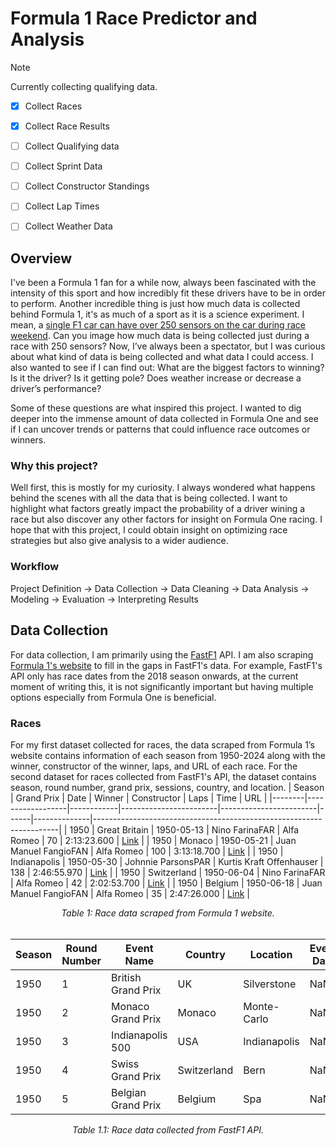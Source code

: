 # Formula 1 Race Predictor and Analysis
> [!NOTE]  
> Currently collecting qualifying data.

- [x] Collect Races
- [X] Collect Race Results
- [ ] Collect Qualifying data
- [ ] Collect Sprint  Data
- [ ] Collect Constructor Standings
- [ ] Collect Lap Times
- [ ] Collect Weather Data


## Overview
I've been a Formula 1 fan for a while now, always been fascinated with the intensity of this sport and how incredibly fit these drivers have to be in order to perform. Another incredible thing is just how much data is collected behind Formula 1, it's as much of a sport as it is a science experiment. I mean, a [single F1 car can have over 250 sensors on the car during race weekend](https://www.mercedesamgf1.com/news/feature-data-and-electronics-in-f1-explained). Can you image how much data is being collected just during a race with 250 sensors? Now, I’ve always been a spectator, but I was curious about what kind of data is being collected and what data I could access. I also wanted to see if I can find out: What are the biggest factors to winning? Is it the driver? Is it getting pole? Does weather increase or decrease a driver’s performance?

Some of these questions are what inspired this project. I wanted to dig deeper into the immense amount of data collected in Formula One and see if I can uncover trends or patterns that could influence race outcomes or winners.

### Why this project?
Well first, this is mostly for my curiosity. I always wondered what happens behind the scenes with all the data that is being collected. I want to highlight what factors greatly impact the probability of a driver wining a race but also discover any other factors for insight on Formula One racing. I hope that with this project, I could obtain insight on optimizing race strategies but also give analysis to a wider audience.

### Workflow
Project Definition → Data Collection → Data Cleaning → Data Analysis → Modeling → Evaluation → Interpreting Results

## Data Collection
For data collection, I am primarily using the [FastF1](https://docs.fastf1.dev/) API. I am also scraping [Formula 1's website](https://www.formula1.com/en/results/2024/races) to fill in the gaps in FastF1's data. For example, FastF1's API only has race dates from the 2018 season onwards, at the current moment of writing this, it is not significantly important but having multiple options especially from Formula One is beneficial.

### Races
For my first dataset collected for races, the data scraped from Formula 1’s website contains information of each season from 1950-2024 along with the winner, constructor of the winner, laps, and URL of each race. For the second dataset for races collected from FastF1's API, the dataset contains season, round number, grand prix, sessions, country, and location.
| Season | Grand Prix       | Date       | Winner                 | Constructor            | Laps | Time         | URL                                                                 |
|--------|------------------|------------|------------------------|------------------------|------|--------------|---------------------------------------------------------------------|
| 1950   | Great Britain    | 1950-05-13 | Nino FarinaFAR         | Alfa Romeo             | 70   | 2:13:23.600  | [Link](https://www.formula1.com/en/results/1950/races/94/great-britain/race-result) |
| 1950   | Monaco           | 1950-05-21 | Juan Manuel FangioFAN  | Alfa Romeo             | 100  | 3:13:18.700  | [Link](https://www.formula1.com/en/results/1950/races/95/monaco/race-result)      |
| 1950   | Indianapolis     | 1950-05-30 | Johnnie ParsonsPAR     | Kurtis Kraft Offenhauser | 138 | 2:46:55.970  | [Link](https://www.formula1.com/en/results/1950/races/96/indianapolis/race-result) |
| 1950   | Switzerland      | 1950-06-04 | Nino FarinaFAR         | Alfa Romeo             | 42   | 2:02:53.700  | [Link](https://www.formula1.com/en/results/1950/races/97/switzerland/race-result) |
| 1950   | Belgium          | 1950-06-18 | Juan Manuel FangioFAN  | Alfa Romeo             | 35   | 2:47:26.000  | [Link](https://www.formula1.com/en/results/1950/races/98/belgium/race-result)    |

<div align="center">
    <i>Table 1: Race data scraped from Formula 1 website.</i>
</div>
<br>

| Season | Round Number | Event Name          | Country       | Location      | Event Date | Session One | Session Two | Session Three | Session Four | Session Five |
|--------|--------------|---------------------|---------------|---------------|------------|-------------|-------------|---------------|--------------|--------------|
| 1950   | 1            | British Grand Prix  | UK            | Silverstone   | NaN        | Practice 1  | Practice 2  | Practice 3    | Qualifying   | Race         |
| 1950   | 2            | Monaco Grand Prix   | Monaco        | Monte-Carlo   | NaN        | Practice 1  | Practice 2  | Practice 3    | Qualifying   | Race         |
| 1950   | 3            | Indianapolis 500    | USA           | Indianapolis  | NaN        | Practice 1  | Practice 2  | Practice 3    | Qualifying   | Race         |
| 1950   | 4            | Swiss Grand Prix    | Switzerland   | Bern          | NaN        | Practice 1  | Practice 2  | Practice 3    | Qualifying   | Race         |
| 1950   | 5            | Belgian Grand Prix  | Belgium       | Spa           | NaN        | Practice 1  | Practice 2  | Practice 3    | Qualifying   | Race         |

<div align="center">
    <i>Table 1.1: Race data collected from FastF1 API.</i>
</div>
